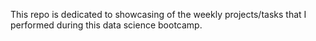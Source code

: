 This repo is dedicated to showcasing of the weekly projects/tasks that I performed during this data science bootcamp.


